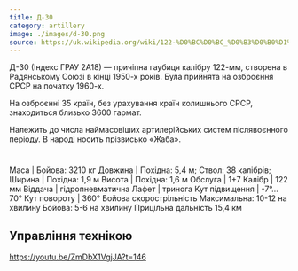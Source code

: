 ```yaml
---
title: Д-30
category: artillery
image: ./images/d-30.png
source: https://uk.wikipedia.org/wiki/122-%D0%BC%D0%BC_%D0%B3%D0%B0%D1%83%D0%B1%D0%B8%D1%86%D1%8F_%D0%94-30
---
```

Д-30 (Індекс ГРАУ 2А18) — причіпна гаубиця калібру 122-мм, створена в Радянському Союзі в кінці 1950-х років. Була прийнята на озброєння СРСР на початку 1960-х.

На озброєнні 35 країн, без урахування країн колишнього СРСР, знаходиться близько 3600 гармат.

Належить до числа наймасовіших артилерійських систем післявоєнного періоду. В народі носить прізвисько «Жаба».
#

Маса | 	Бойова: 3210 кг
Довжина | 	Похідна: 5,4 м; Ствол: 38 калібрів;
Ширина |	Похідна: 1,9 м
Висота |	Похідна: 1,6 м
Обслуга |	1+7
Калібр |	122 мм
Віддача |	гідропневматична
Лафет |	тринога
Кут підвищення |	-7°…70°
Кут повороту |	360°
Бойова скорострільність 	Максимальна: 10-12 на хвилину
Бойова: 5-6 на хвилину
Прицільна дальність 	15,4 км

## Управління технікою

https://youtu.be/ZmDbX1VgjJA?t=146